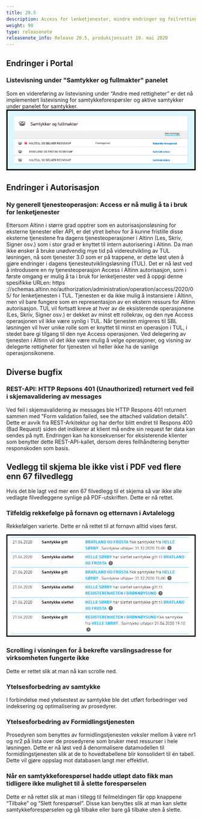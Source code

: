 ```yaml
---
title: 20.5
description: Access for lenketjenester, mindre endringer og feilrettinger
weight: 90
type: releasenote
releasenote_info: Release 20.5, produksjonssatt 19. mai 2020
--- 
```


## Endringer i Portal

### Listevisning under "Samtykker og fullmakter" panelet

Som en videreføring av listevisning under “Andre med rettigheter” er det nå implementert listevisning for samtykkeforespørsler og aktive samtykker under panelet for samtykker.
![Ny listevisning](listevisning2.png "Ny listevisning")

## Endringer i Autorisasjon

### Ny generell tjenesteoperasjon: Access er nå mulig å ta i bruk for lenketjenester

Ettersom Altinn i større grad opptrer som en autorisasjonsløsning for eksterne tjenester eller API, er det ytret behov for å kunne fristille disse eksterne tjenestene fra dagens tjenesteoperasjoner i Altinn (Les, Skriv, Signer osv.) som i stor grad er knyttet til intern autorisering i Altinn. Da man ikke ønsker å bruke unødvendig mye tid på videreutvikling av TUL løsningen, nå som tjenester 3.0 som er på trappene, er dette løst uten å gjøre endringer i dagens tjenesteutviklingsløsning (TUL). Det er nå løst ved å introdusere en ny tjenesteoperasjon Access i Altinn autorisasjon, som i første omgang er mulig å ta i bruk for lenketjenester ved å oppgi denne spesifikke URLen: https​://schemas.altinn.no/authorization/administration/operation/access/2020/05/ for lenketjenesten i TUL. Tjenesten er da ikke mulig å instansiere i Altinn, men vil bare fungere som en representasjon av en ekstern ressurs for Altinn autorisasjon. TUL vil fortsatt kreve at hver av de eksisterende operasjonene (Les, Skriv, Signer osv.) er dekket av minst ett rollekrav, og den nye Access operasjonen vil ikke være synlig i TUL.
Når tjenesten migreres til SBL løsningen vil hver unike rolle som er knyttet til minst en operasjon i TUL, i stedet bare gi tilgang til den nye Access operasjonen. Ved delegering av tjenesten i Altinn vil det ikke være mulig å velge operasjoner, og visning av delegerte rettigheter for tjenesten vil heller ikke ha de vanlige operasjonsikonene.

## Diverse bugfix

### REST-API: HTTP Repsons 401 (Unauthorized) returnert ved feil i skjemavalidering av messages

Ved feil i skjemavalidering av messages ble HTTP Respons 401 returnert sammen med "Form validation failed, see the attached validation details". Dette er avvik fra REST-Arkitektur og har derfor blitt endret til Respons 400 (Bad Request) siden det indikerer at klient må endre sin request før data kan sendes på nytt. Endringen kan ha konsekvenser for eksisterende klienter som benytter dette REST-API-kallet, dersom deres feilhåndtering benytter responskoden som basis.

## Vedlegg til skjema ble ikke vist i PDF ved flere enn 67 filvedlegg

Hvis det ble lagt ved mer enn 67 filvedlegg til et skjema så var ikke alle vedlagte filvedleggene synlige på PDF-utskriften. Dette er nå rettet.

### Tilfeldig rekkefølge på fornavn og etternavn i Avtalelogg

Rekkefølgen varierte. Dette er nå rettet til at fornavn alltid vises først.

![Ny visning](samtykke1.png "Ny visning")

### Scrolling i visningen for å bekrefte varslingsadresse for virksomheten fungerte ikke

Dette er rettet slik at man nå kan scrolle ned.

### Ytelsesforbedring av samtykke

I forbindelse med ytelsestest av samtykke ble det utført forbedringer ved indeksering og optimalisering av prosedyrer.

### Ytelsesforbedring av Formidlingstjenesten

Prosedyren som benyttes av formidlingstjenesten veksler mellom å være nr1 og nr2 på lista over de prosedyrene som bruker mest ressurser i hele løsningen. Dette er nå løst ved å denormalisere datamodellen til formidlingstjenesten slik at de to hovedtabellene blir konsolidert til én tabell. Dette vil gjøre oppslag mot databasen langt mer effektivt. 

### Når en samtykkeforespørsel hadde utløpt dato fikk man tidligere ikke mulighet til å slette forespørselen

Dette er nå rettet slik at man i tillegg til feilmeldingen får opp knappene “Tilbake” og “Slett forespørsel”. Disse kan benyttes slik at man kan slette samtykkeforespørselen og gå tilbake eller bare gå tilbake uten å slette.